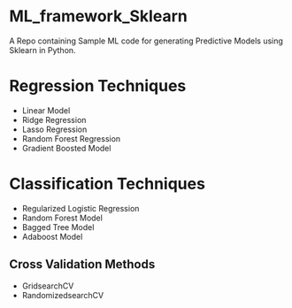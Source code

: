 # ML_framework_Sklearn
A Repo containing Sample ML code for generating Predictive Models using Sklearn in Python.

# Regression Techniques
* Linear Model
* Ridge Regression
* Lasso Regression
* Random Forest Regression
* Gradient Boosted Model

# Classification Techniques
* Regularized Logistic Regression 
* Random Forest Model
* Bagged Tree Model
* Adaboost Model

 
## Cross Validation Methods
* GridsearchCV
* RandomizedsearchCV


